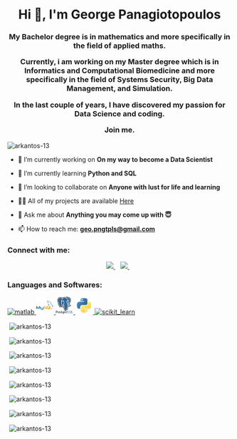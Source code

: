 <h1 align="center">Hi 👋, I'm George Panagiotopoulos</h1>

<h3 align="center">
  
   My Bachelor degree is in mathematics and more specifically in the field of applied maths.
  
  
   Currently, i am working on my Master degree which is in Informatics and Computational Biomedicine and more specifically in the field of Systems Security, Big Data Management, and Simulation.
 
   In the last couple of years, I have discovered my passion for Data Science and coding. 
  
   Join me. </h3>
   
   

<p align="left"> <img src="https://komarev.com/ghpvc/?username=arkantos-13&label=Profile%20views&color=0e75b6&style=flat" alt="arkantos-13" /> </p>


- 🔭 I’m currently working on **On my way to become a Data Scientist**

- 🌱 I’m currently learning **Python and SQL**

- 👯 I’m looking to collaborate on **Anyone with lust for life and learning**

- 👨‍💻 All of my projects are available [Here](https://github.com/Arkantos-13?tab=repositories)

- 💬 Ask me about **Anything you may come up with :innocent:**

- 📫 How to reach me: **geo.pngtpls@gmail.com**

<h3 align="left">Connect with me:</h3>


<p align='center'>
  
  <a href="geo.pngtpls@gmail.com">
    <img src="https://img.shields.io/badge/Gmail-D14836?style=for-the-badge&logo=gmail&logoColor=white" />
  </a>&nbsp;&nbsp;
   
  
  <a href="https://www.linkedin.com/in/geopanagiotopoulos/">
    <img src="https://img.shields.io/badge/linkedin-%230077B5.svg?&style=for-the-badge&logo=linkedin&logoColor=white" />
  </a>&nbsp;&nbsp;
   
</p>


<h3 align="left">Languages and Softwares:</h3>

<p align="left"> <a href="https://www.mathworks.com/" target="_blank"> <img src="https://upload.wikimedia.org/wikipedia/commons/2/21/Matlab_Logo.png" alt="matlab" width="40" height="40"/> </a> <a href="https://www.mysql.com/" target="_blank"> <img src="https://raw.githubusercontent.com/devicons/devicon/master/icons/mysql/mysql-original-wordmark.svg" alt="mysql" width="40" height="40"/> </a> <a href="https://www.postgresql.org" target="_blank"> <img src="https://raw.githubusercontent.com/devicons/devicon/master/icons/postgresql/postgresql-original-wordmark.svg" alt="postgresql" width="40" height="40"/> </a> <a href="https://www.python.org" target="_blank"> <img src="https://raw.githubusercontent.com/devicons/devicon/master/icons/python/python-original.svg" alt="python" width="40" height="40"/> </a> <a href="https://scikit-learn.org/" target="_blank"> <img src="https://upload.wikimedia.org/wikipedia/commons/0/05/Scikit_learn_logo_small.svg" alt="scikit_learn" width="40" height="40"/> </a> </p>


<p>&nbsp;<img align="center" src="https://github-readme-stats.vercel.app/api?username=arkantos-13&show_icons=true&locale=en" alt="arkantos-13" /></p>

<p>&nbsp;<img align="center" src="https://img.shields.io/badge/Python-3776AB?style=for-the-badge&logo=python&logoColor=white" alt="arkantos-13" /></p>
<p>&nbsp;<img align="center" src="https://img.shields.io/badge/Pandas-2C2D72?style=for-the-badge&logo=pandas&logoColor=white" alt="arkantos-13" /></p>
<p>&nbsp;<img align="center" src="https://img.shields.io/badge/Numpy-777BB4?style=for-the-badge&logo=numpy&logoColor=white" alt="arkantos-13" /></p>
<p>&nbsp;<img align="center" src="https://img.shields.io/badge/scikit_learn-F7931E?style=for-the-badge&logo=scikit-learn&logoColor=white" alt="arkantos-13" /></p>
<p>&nbsp;<img align="center" src="https://img.shields.io/badge/TensorFlow-FF6F00?style=for-the-badge&logo=TensorFlow&logoColor=white" alt="arkantos-13" /></p>
<p>&nbsp;<img align="center" src="https://img.shields.io/badge/Plotly-239120?style=for-the-badge&logo=plotly&logoColor=white" alt="arkantos-13" /></p>
<p>&nbsp;<img align="center" src="https://img.shields.io/badge/PyTorch-EE4C2C?style=for-the-badge&logo=PyTorch&logoColor=white" alt="arkantos-13" /></p>



